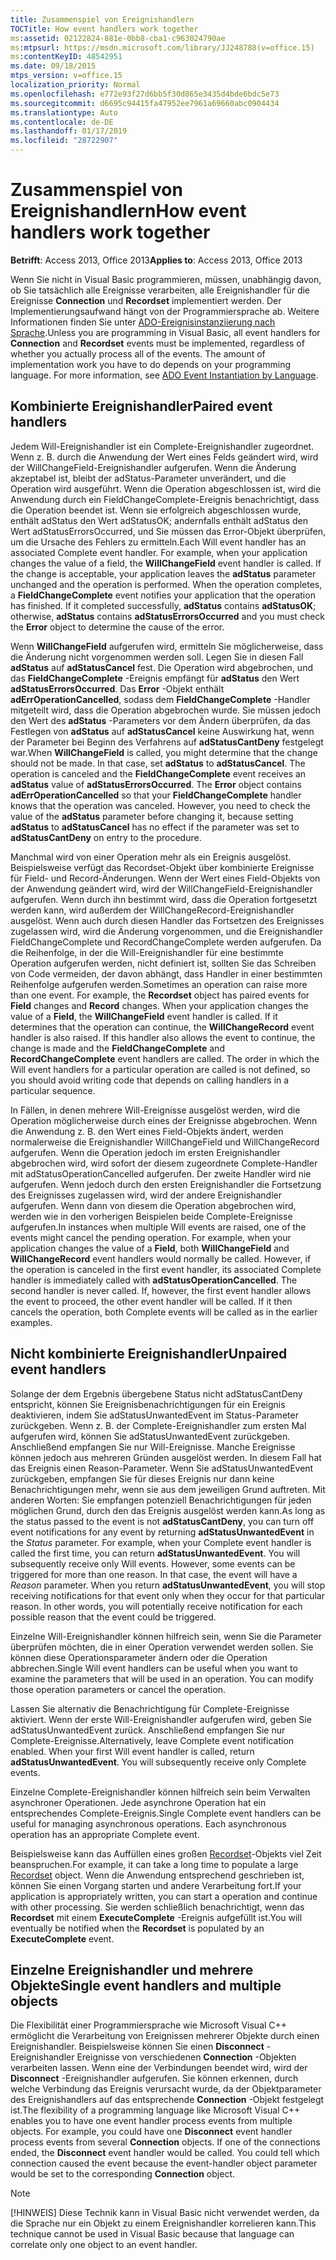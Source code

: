 ```yaml
---
title: Zusammenspiel von Ereignishandlern
TOCTitle: How event handlers work together
ms:assetid: 02122824-881e-0bb8-cba1-c963024790ae
ms:mtpsurl: https://msdn.microsoft.com/library/JJ248788(v=office.15)
ms:contentKeyID: 48542951
ms.date: 09/18/2015
mtps_version: v=office.15
localization_priority: Normal
ms.openlocfilehash: e772e93f27d6bb5f30d865e3435d4bde6bdc5e73
ms.sourcegitcommit: d6695c94415fa47952ee7961a69660abc0904434
ms.translationtype: Auto
ms.contentlocale: de-DE
ms.lasthandoff: 01/17/2019
ms.locfileid: "28722907"
---
```

# <a name="how-event-handlers-work-together"></a><span data-ttu-id="4fa96-102">Zusammenspiel von Ereignishandlern</span><span class="sxs-lookup"><span data-stu-id="4fa96-102">How event handlers work together</span></span>

<span data-ttu-id="4fa96-103">**Betrifft**: Access 2013, Office 2013</span><span class="sxs-lookup"><span data-stu-id="4fa96-103">**Applies to**: Access 2013, Office 2013</span></span>

<span data-ttu-id="4fa96-p101">Wenn Sie nicht in Visual Basic programmieren, müssen, unabhängig davon, ob Sie tatsächlich alle Ereignisse verarbeiten, alle Ereignishandler für die Ereignisse **Connection** und **Recordset** implementiert werden. Der Implementierungsaufwand hängt von der Programmiersprache ab. Weitere Informationen finden Sie unter [ADO-Ereignisinstanziierung nach Sprache](https://docs.microsoft.com/office/client-developer/access/desktop-database-reference/ado-event-instantiation-by-language-ado).</span><span class="sxs-lookup"><span data-stu-id="4fa96-p101">Unless you are programming in Visual Basic, all event handlers for **Connection** and **Recordset** events must be implemented, regardless of whether you actually process all of the events. The amount of implementation work you have to do depends on your programming language. For more information, see [ADO Event Instantiation by Language](https://docs.microsoft.com/office/client-developer/access/desktop-database-reference/ado-event-instantiation-by-language-ado).</span></span>

## <a name="paired-event-handlers"></a><span data-ttu-id="4fa96-107">Kombinierte Ereignishandler</span><span class="sxs-lookup"><span data-stu-id="4fa96-107">Paired event handlers</span></span>

<span data-ttu-id="4fa96-p102">Jedem Will-Ereignishandler ist ein Complete-Ereignishandler zugeordnet. Wenn z. B. durch die Anwendung der Wert eines Felds geändert wird, wird der WillChangeField-Ereignishandler aufgerufen. Wenn die Änderung akzeptabel ist, bleibt der adStatus-Parameter unverändert, und die Operation wird ausgeführt. Wenn die Operation abgeschlossen ist, wird die Anwendung durch ein FieldChangeComplete-Ereignis benachrichtigt, dass die Operation beendet ist. Wenn sie erfolgreich abgeschlossen wurde, enthält adStatus den Wert adStatusOK; andernfalls enthält adStatus den Wert adStatusErrorsOccurred, und Sie müssen das Error-Objekt überprüfen, um die Ursache des Fehlers zu ermitteln.</span><span class="sxs-lookup"><span data-stu-id="4fa96-p102">Each Will event handler has an associated Complete event handler. For example, when your application changes the value of a field, the **WillChangeField** event handler is called. If the change is acceptable, your application leaves the **adStatus** parameter unchanged and the operation is performed. When the operation completes, a **FieldChangeComplete** event notifies your application that the operation has finished. If it completed successfully, **adStatus** contains **adStatusOK**; otherwise, **adStatus** contains **adStatusErrorsOccurred** and you must check the **Error** object to determine the cause of the error.</span></span>

<span data-ttu-id="4fa96-p103">Wenn **WillChangeField** aufgerufen wird, ermitteln Sie möglicherweise, dass die Änderung nicht vorgenommen werden soll. Legen Sie in diesen Fall **adStatus** auf **adStatusCancel** fest. Die Operation wird abgebrochen, und das **FieldChangeComplete** -Ereignis empfängt für **adStatus** den Wert **adStatusErrorsOccurred**. Das **Error** -Objekt enthält **adErrOperationCancelled**, sodass dem **FieldChangeComplete** -Handler mitgeteilt wird, dass die Operation abgebrochen wurde. Sie müssen jedoch den Wert des **adStatus** -Parameters vor dem Ändern überprüfen, da das Festlegen von **adStatus** auf **adStatusCancel** keine Auswirkung hat, wenn der Parameter bei Beginn des Verfahrens auf **adStatusCantDeny** festgelegt war.</span><span class="sxs-lookup"><span data-stu-id="4fa96-p103">When **WillChangeField** is called, you might determine that the change should not be made. In that case, set **adStatus** to **adStatusCancel**. The operation is canceled and the **FieldChangeComplete** event receives an **adStatus** value of **adStatusErrorsOccurred**. The **Error** object contains **adErrOperationCancelled** so that your **FieldChangeComplete** handler knows that the operation was canceled. However, you need to check the value of the **adStatus** parameter before changing it, because setting **adStatus** to **adStatusCancel** has no effect if the parameter was set to **adStatusCantDeny** on entry to the procedure.</span></span>

<span data-ttu-id="4fa96-p104">Manchmal wird von einer Operation mehr als ein Ereignis ausgelöst. Beispielsweise verfügt das Recordset-Objekt über kombinierte Ereignisse für Field- und Record-Änderungen. Wenn der Wert eines Field-Objekts von der Anwendung geändert wird, wird der WillChangeField-Ereignishandler aufgerufen. Wenn durch ihn bestimmt wird, dass die Operation fortgesetzt werden kann, wird außerdem der WillChangeRecord-Ereignishandler ausgelöst. Wenn auch durch diesen Handler das Fortsetzen des Ereignisses zugelassen wird, wird die Änderung vorgenommen, und die Ereignishandler FieldChangeComplete und RecordChangeComplete werden aufgerufen. Da die Reihenfolge, in der die Will-Ereignishandler für eine bestimmte Operation aufgerufen werden, nicht definiert ist, sollten Sie das Schreiben von Code vermeiden, der davon abhängt, dass Handler in einer bestimmten Reihenfolge aufgerufen werden.</span><span class="sxs-lookup"><span data-stu-id="4fa96-p104">Sometimes an operation can raise more than one event. For example, the **Recordset** object has paired events for **Field** changes and **Record** changes. When your application changes the value of a **Field**, the **WillChangeField** event handler is called. If it determines that the operation can continue, the **WillChangeRecord** event handler is also raised. If this handler also allows the event to continue, the change is made and the **FieldChangeComplete** and **RecordChangeComplete** event handlers are called. The order in which the Will event handlers for a particular operation are called is not defined, so you should avoid writing code that depends on calling handlers in a particular sequence.</span></span>

<span data-ttu-id="4fa96-p105">In Fällen, in denen mehrere Will-Ereignisse ausgelöst werden, wird die Operation möglicherweise durch eines der Ereignisse abgebrochen. Wenn die Anwendung z. B. den Wert eines Field-Objekts ändert, werden normalerweise die Ereignishandler WillChangeField und WillChangeRecord aufgerufen. Wenn die Operation jedoch im ersten Ereignishandler abgebrochen wird, wird sofort der diesem zugeordnete Complete-Handler mit adStatusOperationCancelled aufgerufen. Der zweite Handler wird nie aufgerufen. Wenn jedoch durch den ersten Ereignishandler die Fortsetzung des Ereignisses zugelassen wird, wird der andere Ereignishandler aufgerufen. Wenn dann von diesem die Operation abgebrochen wird, werden wie in den vorherigen Beispielen beide Complete-Ereignisse aufgerufen.</span><span class="sxs-lookup"><span data-stu-id="4fa96-p105">In instances when multiple Will events are raised, one of the events might cancel the pending operation. For example, when your application changes the value of a **Field**, both **WillChangeField** and **WillChangeRecord** event handlers would normally be called. However, if the operation is canceled in the first event handler, its associated Complete handler is immediately called with **adStatusOperationCancelled**. The second handler is never called. If, however, the first event handler allows the event to proceed, the other event handler will be called. If it then cancels the operation, both Complete events will be called as in the earlier examples.</span></span>

## <a name="unpaired-event-handlers"></a><span data-ttu-id="4fa96-130">Nicht kombinierte Ereignishandler</span><span class="sxs-lookup"><span data-stu-id="4fa96-130">Unpaired event handlers</span></span>

<span data-ttu-id="4fa96-p106">Solange der dem Ergebnis übergebene Status nicht adStatusCantDeny entspricht, können Sie Ereignisbenachrichtigungen für ein Ereignis deaktivieren, indem Sie adStatusUnwantedEvent im Status-Parameter zurückgeben. Wenn z. B. der Complete-Ereignishandler zum ersten Mal aufgerufen wird, können Sie adStatusUnwantedEvent zurückgeben. Anschließend empfangen Sie nur Will-Ereignisse. Manche Ereignisse können jedoch aus mehreren Gründen ausgelöst werden. In diesem Fall hat das Ereignis einen Reason-Parameter. Wenn Sie adStatusUnwantedEvent zurückgeben, empfangen Sie für dieses Ereignis nur dann keine Benachrichtigungen mehr, wenn sie aus dem jeweiligen Grund auftreten. Mit anderen Worten: Sie empfangen potenziell Benachrichtigungen für jeden möglichen Grund, durch den das Ereignis ausgelöst werden kann.</span><span class="sxs-lookup"><span data-stu-id="4fa96-p106">As long as the status passed to the event is not **adStatusCantDeny**, you can turn off event notifications for any event by returning **adStatusUnwantedEvent** in the *Status* parameter. For example, when your Complete event handler is called the first time, you can return **adStatusUnwantedEvent**. You will subsequently receive only Will events. However, some events can be triggered for more than one reason. In that case, the event will have a *Reason* parameter. When you return **adStatusUnwantedEvent**, you will stop receiving notifications for that event only when they occur for that particular reason. In other words, you will potentially receive notification for each possible reason that the event could be triggered.</span></span>

<span data-ttu-id="4fa96-p107">Einzelne Will-Ereignishandler können hilfreich sein, wenn Sie die Parameter überprüfen möchten, die in einer Operation verwendet werden sollen. Sie können diese Operationsparameter ändern oder die Operation abbrechen.</span><span class="sxs-lookup"><span data-stu-id="4fa96-p107">Single Will event handlers can be useful when you want to examine the parameters that will be used in an operation. You can modify those operation parameters or cancel the operation.</span></span>

<span data-ttu-id="4fa96-p108">Lassen Sie alternativ die Benachrichtigung für Complete-Ereignisse aktiviert. Wenn der erste Will-Ereignishandler aufgerufen wird, geben Sie adStatusUnwantedEvent zurück. Anschließend empfangen Sie nur Complete-Ereignisse.</span><span class="sxs-lookup"><span data-stu-id="4fa96-p108">Alternatively, leave Complete event notification enabled. When your first Will event handler is called, return **adStatusUnwantedEvent**. You will subsequently receive only Complete events.</span></span>

<span data-ttu-id="4fa96-p109">Einzelne Complete-Ereignishandler können hilfreich sein beim Verwalten asynchroner Operationen. Jede asynchrone Operation hat ein entsprechendes Complete-Ereignis.</span><span class="sxs-lookup"><span data-stu-id="4fa96-p109">Single Complete event handlers can be useful for managing asynchronous operations. Each asynchronous operation has an appropriate Complete event.</span></span>

<span data-ttu-id="4fa96-145">Beispielsweise kann das Auffüllen eines großen [Recordset](recordset-object-ado.md)-Objekts viel Zeit beanspruchen.</span><span class="sxs-lookup"><span data-stu-id="4fa96-145">For example, it can take a long time to populate a large [Recordset](recordset-object-ado.md) object.</span></span> <span data-ttu-id="4fa96-146">Wenn die Anwendung entsprechend geschrieben ist, können Sie einen Vorgang starten und andere Verarbeitung fort.</span><span class="sxs-lookup"><span data-stu-id="4fa96-146">If your application is appropriately written, you can start a operation and continue with other processing.</span></span> <span data-ttu-id="4fa96-147">Sie werden schließlich benachrichtigt, wenn das **Recordset** mit einem **ExecuteComplete** -Ereignis aufgefüllt ist.</span><span class="sxs-lookup"><span data-stu-id="4fa96-147">You will eventually be notified when the **Recordset** is populated by an **ExecuteComplete** event.</span></span>

## <a name="single-event-handlers-and-multiple-objects"></a><span data-ttu-id="4fa96-148">Einzelne Ereignishandler und mehrere Objekte</span><span class="sxs-lookup"><span data-stu-id="4fa96-148">Single event handlers and multiple objects</span></span>

<span data-ttu-id="4fa96-p111">Die Flexibilität einer Programmiersprache wie Microsoft Visual C++ ermöglicht die Verarbeitung von Ereignissen mehrerer Objekte durch einen Ereignishandler. Beispielsweise können Sie einen **Disconnect** -Ereignishandler Ereignisse von verschiedenen **Connection** -Objekten verarbeiten lassen. Wenn eine der Verbindungen beendet wird, wird der **Disconnect** -Ereignishandler aufgerufen. Sie können erkennen, durch welche Verbindung das Ereignis verursacht wurde, da der Objektparameter des Ereignishandlers auf das entsprechende **Connection** -Objekt festgelegt ist.</span><span class="sxs-lookup"><span data-stu-id="4fa96-p111">The flexibility of a programming language like Microsoft Visual C++ enables you to have one event handler process events from multiple objects. For example, you could have one **Disconnect** event handler process events from several **Connection** objects. If one of the connections ended, the **Disconnect** event handler would be called. You could tell which connection caused the event because the event-handler object parameter would be set to the corresponding **Connection** object.</span></span>

> [!NOTE]
> <span data-ttu-id="4fa96-153">[!HINWEIS] Diese Technik kann in Visual Basic nicht verwendet werden, da die Sprache nur ein Objekt zu einem Ereignishandler korrelieren kann.</span><span class="sxs-lookup"><span data-stu-id="4fa96-153">This technique cannot be used in Visual Basic because that language can correlate only one object to an event handler.</span></span>


